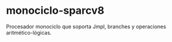 # monociclo-sparcv8
Procesador monociclo que soporta Jmpl, branches y operaciones aritmético-lógicas.
